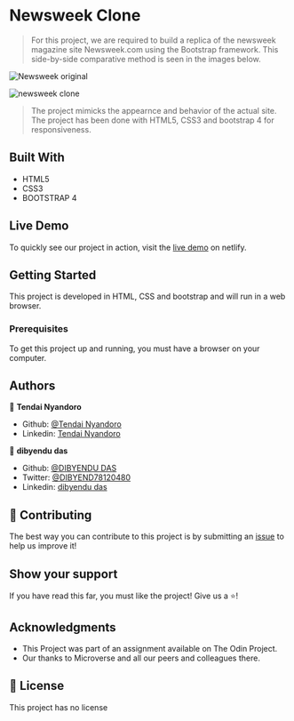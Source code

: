 # Newsweek Clone

> For this project, we are required to build a replica of the newsweek magazine site Newsweek.com using the Bootstrap framework.
This side-by-side comparative method is seen in the  images below.



![Newsweek  original](https://user-images.githubusercontent.com/30318155/94343273-482ba600-0017-11eb-9107-8a54d3889a6b.png)

![newsweek clone](https://user-images.githubusercontent.com/30318155/94343329-a2c50200-0017-11eb-85e9-a95930509233.png)

> The project mimicks the appearnce and behavior of the actual site. The project has been done with HTML5, CSS3 and bootstrap 4 for responsiveness.

## Built With

- HTML5
- CSS3
- BOOTSTRAP 4

## Live Demo

To quickly see our project in action, visit the [live demo](https://inspiring-mestorf-3a414e.netlify.app) on netlify.

## Getting Started

This project is developed in HTML, CSS and bootstrap and will run in a web browser.

### Prerequisites

To get this project up and running, you must have a browser on your computer.



## Authors

👤 **Tendai Nyandoro**

- Github: [@Tendai Nyandoro](https://github.com/tnyandoro)
- Linkedin: [Tendai Nyandoro](https://www.linkedin.com/in/tahiry-randriamiarintsoa-2276831b1/)


👤 **dibyendu das**

- Github: [@DIBYENDU DAS](https://github.com/dibdas)
- Twitter: [@DIBYEND78120480](https://twitter.com/dibyendu)
- Linkedin: [dibyendu das](https://twitter.com/DIBYEND78120480/)


## 🤝 Contributing

The best way you can contribute to this project is by submitting an [issue](https://github.com/tnyandoro/newsweek-clone-bootstrap) to help us improve it!

## Show your support

If you have read this far, you must like the project! Give us a ⭐️!

## Acknowledgments

- This Project was part of an assignment available on The Odin Project.
- Our thanks to Microverse and all our peers and colleagues there.

## 📝 License

This project has no license
